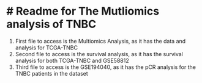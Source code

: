 # # Readme for The Mutliomics analysis of TNBC

1) First file to access is the Multiomics Analysis, as it has the data and analysis for TCGA-TNBC
2) Second file to access is the survival analysis, as it has the survival analysis for both TCGA-TNBC and GSE58812
3) Third file to access is the GSE194040, as it has the pCR analysis for the TNBC patients in the dataset
